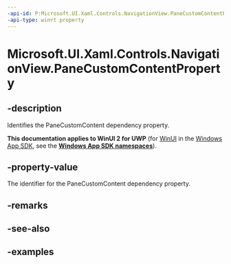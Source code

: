 ```yaml
---
-api-id: P:Microsoft.UI.Xaml.Controls.NavigationView.PaneCustomContentProperty
-api-type: winrt property
---
```

<!-- Property syntax.
public DependencyProperty PaneCustomContentProperty { get; }
-->

# Microsoft.UI.Xaml.Controls.NavigationView.PaneCustomContentProperty


## -description

Identifies the PaneCustomContent dependency property.


**This documentation applies to WinUI 2 for UWP** (for [WinUI](/windows/apps/winui/winui3/) in the [Windows App SDK](/windows/apps/windows-app-sdk/), see the **[Windows App SDK namespaces](/windows/windows-app-sdk/api/winrt/)**).

## -property-value

The identifier for the PaneCustomContent dependency property.


## -remarks


## -see-also


## -examples


